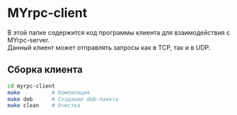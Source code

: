 # MYrpc-client 
В этой папке содержится код программы клиента для взаимодействия с MYrpc-server. </br>
Данный клиент может отправлять запросы как в TCP, так и в UDP.</br>
## Сборка клиента
```bash
cd myrpc-client
make          # Компиляция
make deb      # Создание deb-пакета
make clean    # Очистка
```
